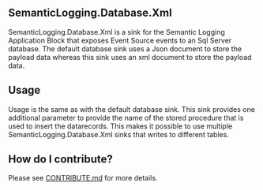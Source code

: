 ## SemanticLogging.Database.Xml
SemanticLogging.Database.Xml is a sink for the Semantic Logging Application Block that exposes Event Source events to an Sql Server database.
The default database sink uses a Json document to store the payload data whereas this sink uses an xml document to store the payload data.

## Usage
Usage is the same as with the default database sink. This sink provides one additional parameter to provide the name of the stored procedure
that is used to insert the datarecords. This makes it possible to use multiple SemanticLogging.Database.Xml sinks that writes to different tables.

## How do I contribute?

Please see [CONTRIBUTE.md](/CONTRIBUTE.md) for more details.

